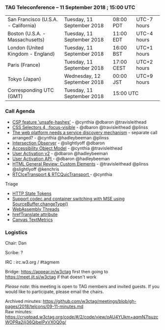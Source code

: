 ### TAG Teleconference – 11 September 2018 ; 15:00 UTC

<table>
<tr><td> San Francisco (U.S.A. - California) <td> Tuesday, 11 September 2018 <td> 08:00 PDT <td> UTC-7 hours
<tr><td> Boston (U.S.A. - Massachusetts) <td> Tuesday, 11 September 2018 <td> 11:00 EDT <td> UTC-4 hours
<tr><td> London (United Kingdom - England) <td> Tuesday, 11 September 2018 <td> 16:00 BST <td> UTC+1 hours
<tr><td> Paris (France) <td> Tuesday, 11 September 2018 <td> 17:00 CEST <td> UTC+2 hours
<tr><td> Tokyo (Japan) <td> Wednesday, 12 September 2018 <td> 00:00 JST <td> UTC+9 hours
<tr><td> Corresponding UTC (GMT) <td> Tuesday, 11 September 2018 <td colspan=2> 15:00 UTC
</table>


### Call Agenda

* [CSP feature 'unsafe-hashes'](https://github.com/w3ctag/design-reviews/issues/291) - @cynthia @dbaron @travisleithead
* [CSS Selectors 4, :focus-visible](https://github.com/w3ctag/design-reviews/issues/233) - @dbaron @travisleithead @plinss
* [The web platform needs a service discovery mechanism](https://github.com/w3ctag/design-reviews/issues/240) - separate call arranged? - @cynthia @hadleybeeman @plinss 
* [Intersection Observer](https://github.com/w3ctag/design-reviews/issues/197) - @slightlyoff @dbaron
* [Accessibility Object Model](https://github.com/w3ctag/design-reviews/issues/134) - @cynthia @travisleithead
* [User Activation v2](https://github.com/w3ctag/design-reviews/issues/295) - @dbaron @hadleybeeman
* [User Activation API ](https://github.com/w3ctag/design-reviews/issues/300) - @dbaron @hadleybeeman
* [HTML General Review: Custom Elements](https://github.com/w3ctag/design-reviews/issues/244) - @travisleithead @plinss @slightlyoff @kenchris
* [RTCIceTransport & RTCQuicTransport ](https://github.com/w3ctag/design-reviews/issues/296) - @cynthia

Triage
* [HTTP State Tokens](https://github.com/w3ctag/design-reviews/issues/297)
* [Support codec and container switching with MSE using SourceBuffer.changeType() ](https://github.com/w3ctag/design-reviews/issues/298)
* [WebAssembly Threads ](https://github.com/w3ctag/design-reviews/issues/299)
* [hrefTranslate attribute](https://github.com/w3ctag/design-reviews/issues/301)
* [Canvas TextMetrics](https://github.com/w3ctag/design-reviews/issues/302)

### Logistics

Chair: Dan

Scribe: ?

IRC : irc.w3.org / #tagmem

Bridge: https://appear.in/w3ctag first then going to https://meet.jit.si/w3ctag if that doesn't work

*Please note*: this meeting is open to TAG members and invited guests. If you would like to participate, please email the chairs.

Archived minutes: https://github.com/w3ctag/meetings/blob/gh-pages/2018/telcons/09-11-minutes.md  
Raw minutes: https://cryptpad.w3ctag.org/code/#/2/code/view/oAU4YUkm+aqmN7lsuzcWOPRa2iIj36QibeIPxVX0Q0g/
